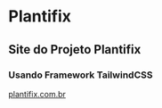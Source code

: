 # Plantifix
## Site do Projeto Plantifix
### Usando Framework TailwindCSS
[plantifix.com.br](https://plantifix.com.br)
